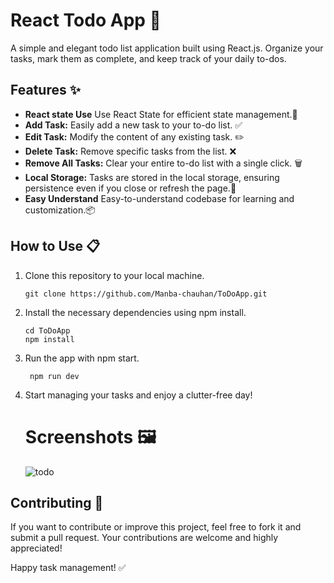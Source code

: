 # React Todo App 📝
A simple and elegant todo list application built using React.js. Organize your tasks, mark them as complete, and keep track of your daily to-dos.


## Features ✨

- **React state Use** Use React State for efficient state management.🚀
- **Add Task:** Easily add a new task to your to-do list.  ✅
- **Edit Task:** Modify the content of any existing task. ✏️
- **Delete Task:** Remove specific tasks from the list. ❌
- **Remove All Tasks:** Clear your entire to-do list with a single click. 🗑️
- **Local Storage:**  Tasks are stored in the local storage, ensuring persistence even if you close or refresh the page.🔄
- **Easy Understand** Easy-to-understand codebase for learning and customization.📦 

## How to Use 📋
1. Clone this repository to your local machine.<br>
    ```
   git clone https://github.com/Manba-chauhan/ToDoApp.git
   
1. Install the necessary dependencies using npm install. <br>
   ```
   cd ToDoApp
   npm install
   
1. Run the app with npm start. <br>
   ```
    npm run dev
   
1. Start managing your tasks and enjoy a clutter-free day!
   # Screenshots 🖼️

   ![todo](https://github.com/Manba-chauhan/ToDoApp/assets/113258238/386e8c4f-c90d-4f57-ab01-b2e7e65620a3)


## Contributing 🤝
If you want to contribute or improve this project, feel free to fork it and submit a pull request. Your contributions are welcome and highly appreciated!

Happy task management! ✅

